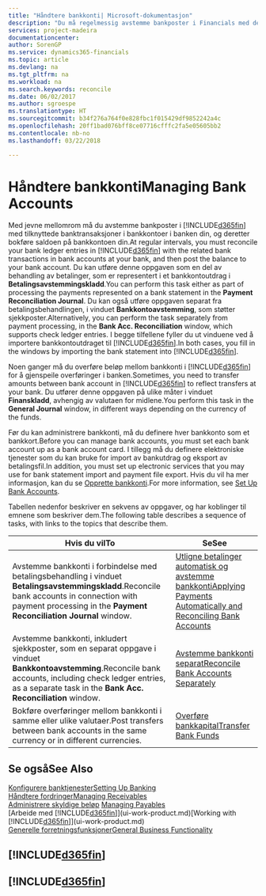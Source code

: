 ```yaml
---
title: "Håndtere bankkonti| Microsoft-dokumentasjon"
description: "Du må regelmessig avstemme bankposter i Financials med de relaterte banktransaksjonene i bankkontiene."
services: project-madeira
documentationcenter: 
author: SorenGP
ms.service: dynamics365-financials
ms.topic: article
ms.devlang: na
ms.tgt_pltfrm: na
ms.workload: na
ms.search.keywords: reconcile
ms.date: 06/02/2017
ms.author: sgroespe
ms.translationtype: HT
ms.sourcegitcommit: b34f276a764f0e828fbc1f015429df9852242a4c
ms.openlocfilehash: 20ff1bad076bff8ce07716cfffc2fa5e05605bb2
ms.contentlocale: nb-no
ms.lasthandoff: 03/22/2018

---
```

# <a name="managing-bank-accounts"></a><span data-ttu-id="b32e1-103">Håndtere bankkonti</span><span class="sxs-lookup"><span data-stu-id="b32e1-103">Managing Bank Accounts</span></span>
<span data-ttu-id="b32e1-104">Med jevne mellomrom må du avstemme bankposter i [!INCLUDE[d365fin](includes/d365fin_md.md)] med tilknyttede banktransaksjoner i bankkontoer i banken din, og deretter bokføre saldoen på bankkontoen din.</span><span class="sxs-lookup"><span data-stu-id="b32e1-104">At regular intervals, you must reconcile your bank ledger entries in [!INCLUDE[d365fin](includes/d365fin_md.md)] with the related bank transactions in bank accounts at your bank, and then post the balance to your bank account.</span></span> <span data-ttu-id="b32e1-105">Du kan utføre denne oppgaven som en del av behandling av betalinger, som er representert i et bankkontoutdrag i **Betalingsavstemmingskladd**.</span><span class="sxs-lookup"><span data-stu-id="b32e1-105">You can perform this task either as part of processing the payments represented on a bank statement in the **Payment Reconciliation Journal**.</span></span> <span data-ttu-id="b32e1-106">Du kan også utføre oppgaven separat fra betalingsbehandlingen, i vinduet **Bankkontoavstemming**, som støtter sjekkposter.</span><span class="sxs-lookup"><span data-stu-id="b32e1-106">Alternatively, you can perform the task separately from payment processing, in the **Bank Acc. Reconciliation** window, which supports check ledger entries.</span></span> <span data-ttu-id="b32e1-107">I begge tilfellene fyller du ut vinduene ved å importere bankkontoutdraget til [!INCLUDE[d365fin](includes/d365fin_md.md)].</span><span class="sxs-lookup"><span data-stu-id="b32e1-107">In both cases, you fill in the windows by importing the bank statement into [!INCLUDE[d365fin](includes/d365fin_md.md)].</span></span>

<span data-ttu-id="b32e1-108">Noen ganger må du overføre beløp mellom bankkonti i [!INCLUDE[d365fin](includes/d365fin_md.md)] for å gjenspeile overføringer i banken.</span><span class="sxs-lookup"><span data-stu-id="b32e1-108">Sometimes, you need to transfer amounts between bank account in [!INCLUDE[d365fin](includes/d365fin_md.md)] to reflect transfers at your bank.</span></span> <span data-ttu-id="b32e1-109">Du utfører denne oppgaven på ulike måter i vinduet **Finanskladd**, avhengig av valutaen for midlene.</span><span class="sxs-lookup"><span data-stu-id="b32e1-109">You perform this task in the **General Journal** window, in different ways depending on the currency of the funds.</span></span>

<span data-ttu-id="b32e1-110">Før du kan administrere bankkonti, må du definere hver bankkonto som et bankkort.</span><span class="sxs-lookup"><span data-stu-id="b32e1-110">Before you can manage bank accounts, you must set each bank account up as a bank account card.</span></span> <span data-ttu-id="b32e1-111">I tillegg må du definere elektroniske tjenester som du kan bruke for import av bankutdrag og eksport av betalingsfil.</span><span class="sxs-lookup"><span data-stu-id="b32e1-111">In addition, you must set up electronic services that you may use for bank statement import and payment file export.</span></span> <span data-ttu-id="b32e1-112">Hvis du vil ha mer informasjon, kan du se [Opprette bankkonti](bank-setup-banking.md).</span><span class="sxs-lookup"><span data-stu-id="b32e1-112">For more information, see [Set Up Bank Accounts](bank-setup-banking.md).</span></span>

<span data-ttu-id="b32e1-113">Tabellen nedenfor beskriver en sekvens av oppgaver, og har koblinger til emnene som beskriver dem.</span><span class="sxs-lookup"><span data-stu-id="b32e1-113">The following table describes a sequence of tasks, with links to the topics that describe them.</span></span>

| <span data-ttu-id="b32e1-114">Hvis du vil</span><span class="sxs-lookup"><span data-stu-id="b32e1-114">To</span></span> | <span data-ttu-id="b32e1-115">Se</span><span class="sxs-lookup"><span data-stu-id="b32e1-115">See</span></span> |
| --- | --- |
| <span data-ttu-id="b32e1-116">Avstemme bankkonti i forbindelse med betalingsbehandling i vinduet **Betalingsavstemmingskladd**.</span><span class="sxs-lookup"><span data-stu-id="b32e1-116">Reconcile bank accounts in connection with payment processing in the **Payment Reconciliation Journal** window.</span></span> |[<span data-ttu-id="b32e1-117">Utligne betalinger automatisk og avstemme bankkonti</span><span class="sxs-lookup"><span data-stu-id="b32e1-117">Applying Payments Automatically and Reconciling Bank Accounts</span></span>](receivables-apply-payments-auto-reconcile-bank-accounts.md) |
| <span data-ttu-id="b32e1-118">Avstemme bankkonti, inkludert sjekkposter, som en separat oppgave i vinduet **Bankkontoavstemming**.</span><span class="sxs-lookup"><span data-stu-id="b32e1-118">Reconcile bank accounts, including check ledger entries, as a separate task in the **Bank Acc. Reconciliation** window.</span></span> |[<span data-ttu-id="b32e1-119">Avstemme bankkonti separat</span><span class="sxs-lookup"><span data-stu-id="b32e1-119">Reconcile Bank Accounts Separately</span></span>](bank-how-reconcile-bank-accounts-separately.md) |
| <span data-ttu-id="b32e1-120">Bokføre overføringer mellom bankkonti i samme eller ulike valutaer.</span><span class="sxs-lookup"><span data-stu-id="b32e1-120">Post transfers between bank accounts in the same currency or in different currencies.</span></span> |[<span data-ttu-id="b32e1-121">Overføre bankkapital</span><span class="sxs-lookup"><span data-stu-id="b32e1-121">Transfer Bank Funds</span></span>](bank-how-transfer-bank-funds.md) |

## <a name="see-also"></a><span data-ttu-id="b32e1-122">Se også</span><span class="sxs-lookup"><span data-stu-id="b32e1-122">See Also</span></span>
[<span data-ttu-id="b32e1-123">Konfigurere banktjenester</span><span class="sxs-lookup"><span data-stu-id="b32e1-123">Setting Up Banking</span></span>](bank-setup-banking.md)  
[<span data-ttu-id="b32e1-124">Håndtere fordringer</span><span class="sxs-lookup"><span data-stu-id="b32e1-124">Managing Receivables</span></span>](receivables-manage-receivables.md)  
<span data-ttu-id="b32e1-125">[Administrere skyldige beløp](payables-manage-payables.md)  </span><span class="sxs-lookup"><span data-stu-id="b32e1-125">[Managing Payables](payables-manage-payables.md)  </span></span>  
<span data-ttu-id="b32e1-126">[Arbeide med [!INCLUDE[d365fin](includes/d365fin_md.md)]](ui-work-product.md)</span><span class="sxs-lookup"><span data-stu-id="b32e1-126">[Working with [!INCLUDE[d365fin](includes/d365fin_md.md)]](ui-work-product.md)</span></span>  
[<span data-ttu-id="b32e1-127">Generelle forretningsfunksjoner</span><span class="sxs-lookup"><span data-stu-id="b32e1-127">General Business Functionality</span></span>](ui-across-business-areas.md)  

## [!INCLUDE[d365fin](includes/free_trial_md.md)]  
## [!INCLUDE[d365fin](includes/training_link_md.md)]

